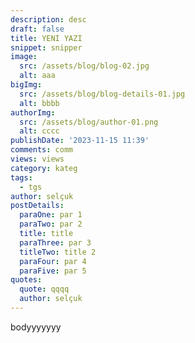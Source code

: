```yaml
---
description: desc
draft: false
title: YENI YAZI
snippet: snipper
image:
  src: /assets/blog/blog-02.jpg
  alt: aaa
bigImg:
  src: /assets/blog/blog-details-01.jpg
  alt: bbbb
authorImg:
  src: /assets/blog/author-01.png
  alt: cccc
publishDate: '2023-11-15 11:39'
comments: comm
views: views
category: kateg
tags:
  - tgs
author: selçuk
postDetails:
  paraOne: par 1
  paraTwo: par 2
  title: title
  paraThree: par 3
  titleTwo: title 2
  paraFour: par 4
  paraFive: par 5
quotes:
  quote: qqqq
  author: selçuk
---
```

bodyyyyyyy
